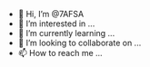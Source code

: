 - 👋 Hi, I’m @7AFSA
- 👀 I’m interested in ...
- 🌱 I’m currently learning ...
- 💞️ I’m looking to collaborate on ...
- 📫 How to reach me ...

<!---
7AFSA/7AFSA is a ✨ special ✨ repository because its `README.md` (this file) appears on your GitHub profile.
You can click the Preview link to take a look at your changes.
--->
